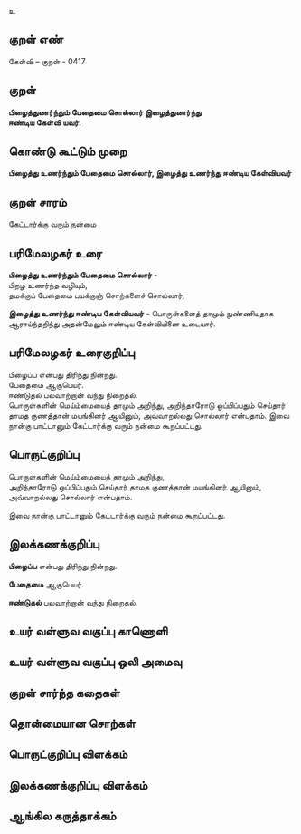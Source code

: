 உ

## குறள் எண் 

கேள்வி – குறள் - 0417  

## குறள் 

**பிழைத்துணர்ந்தும் பேதைமை சொல்லார் இழைத்துணர்ந்து  
ஈண்டிய கேள்வி யவர்.**

## கொண்டு கூட்டும் முறை

**பிழைத்து உணர்ந்தும் பேதைமை சொல்லார், இழைத்து உணர்ந்து ஈண்டிய கேள்வியவர்**

## குறள் சாரம் 

கேட்டார்க்கு வரும் நன்மை  

## பரிமேலழகர் உரை

**பிழைத்து உணர்ந்தும் பேதைமை சொல்லார்** -  
பிறழ உணர்ந்த வழியும்,  
தமக்குப் பேதைமை பயக்குஞ் சொற்களைச் சொல்லார்,  

**இழைத்து உணர்ந்து ஈண்டிய கேள்வியவர்** - பொருள்களைத் தாமும் நுண்ணியதாக ஆராய்ந்தறிந்து அதன்மேலும் ஈண்டிய கேள்வியினை உடையார்.  

## பரிமேலழகர் உரைகுறிப்பு   

பிழைப்ப என்பது திரிந்து நின்றது.  
பேதைமை ஆகுபெயர்.  
ஈண்டுதல் பலவாற்றான் வந்து நிறைதல்.  
பொருள்களின் மெய்ம்மையைத் தாமும் அறிந்து, அறிந்தாரோடு ஒப்பிப்பதும் செய்தார் தாமத குணத்தான் மயங்கினர் ஆயினும், அவ்வாறல்லது சொல்லார் என்பதாம். இவை நான்கு பாட்டானும் கேட்டார்க்கு வரும் நன்மை கூறப்பட்டது.   

## பொருட்குறிப்பு 

பொருள்களின் மெய்ம்மையைத் தாமும் அறிந்து,  
அறிந்தாரோடு ஒப்பிப்பதும் செய்தார் தாமத குணத்தான் மயங்கினர் ஆயினும், அவ்வாறல்லது சொல்லார் என்பதாம்.   

இவை நான்கு பாட்டானும் கேட்டார்க்கு வரும் நன்மை கூறப்பட்டது.     

## இலக்கணக்குறிப்பு  

**பிழைப்ப** என்பது திரிந்து நின்றது.  

**பேதைமை** ஆகுபெயர்.    

**ஈண்டுதல்** பலவாற்றான் வந்து நிறைதல்.  


## உயர் வள்ளுவ வகுப்பு காணொளி


## உயர் வள்ளுவ வகுப்பு ஒலி அமைவு 

 
## குறள் சார்ந்த கதைகள் 


## தொன்மையான சொற்கள்


## பொருட்குறிப்பு விளக்கம்


## இலக்கணக்குறிப்பு விளக்கம்


## ஆங்கில கருத்தாக்கம் 


